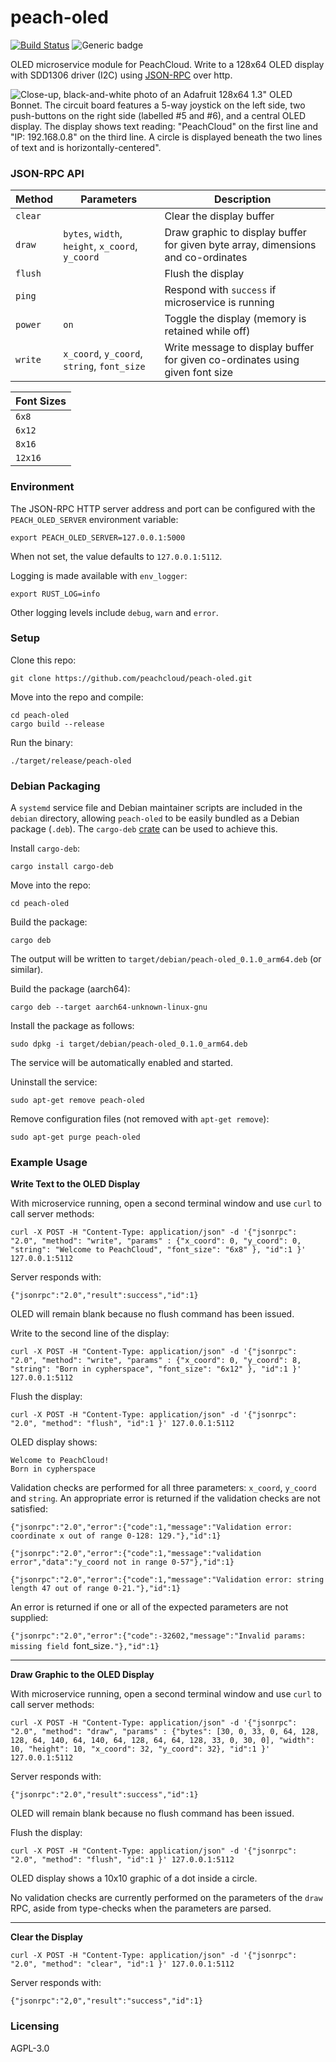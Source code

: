 # peach-oled

[![Build Status](https://travis-ci.com/peachcloud/peach-oled.svg?branch=master)](https://travis-ci.com/peachcloud/peach-oled) ![Generic badge](https://img.shields.io/badge/version-0.1.1-<COLOR>.svg)

OLED microservice module for PeachCloud. Write to a 128x64 OLED display with SDD1306 driver (I2C) using [JSON-RPC](https://www.jsonrpc.org/specification) over http.

![Close-up, black-and-white photo of an Adafruit 128x64 1.3" OLED Bonnet. The circuit board features a 5-way joystick on the left side, two push-buttons on the right side (labelled #5 and #6), and a central OLED display. The display shows text reading: "PeachCloud" on the first line and "IP: 192.168.0.8" on the third line. A circle is displayed beneath the two lines of text and is horizontally-centered".](docs/images/peachcloud_oled.jpg)

### JSON-RPC API

| Method | Parameters | Description |
| --- | --- | --- |
| `clear` | | Clear the display buffer |
| `draw` | `bytes`, `width`, `height`, `x_coord`, `y_coord` | Draw graphic to display buffer for given byte array, dimensions and co-ordinates |
| `flush` | | Flush the display |
| `ping` | | Respond with `success` if microservice is running |
| `power` | `on` | Toggle the display (memory is retained while off) |
| `write` | `x_coord`, `y_coord`, `string`, `font_size` | Write message to display buffer for given co-ordinates using given font size |

| Font Sizes |
| --- |
| `6x8` |
| `6x12` |
| `8x16` |
| `12x16` |

### Environment

The JSON-RPC HTTP server address and port can be configured with the `PEACH_OLED_SERVER` environment variable:

`export PEACH_OLED_SERVER=127.0.0.1:5000`

When not set, the value defaults to `127.0.0.1:5112`.

Logging is made available with `env_logger`:

`export RUST_LOG=info`

Other logging levels include `debug`, `warn` and `error`.

### Setup

Clone this repo:

`git clone https://github.com/peachcloud/peach-oled.git`

Move into the repo and compile:

`cd peach-oled`  
`cargo build --release`

Run the binary:

`./target/release/peach-oled`

### Debian Packaging

A `systemd` service file and Debian maintainer scripts are included in the `debian` directory, allowing `peach-oled` to be easily bundled as a Debian package (`.deb`). The `cargo-deb` [crate](https://crates.io/crates/cargo-deb) can be used to achieve this.

Install `cargo-deb`:

`cargo install cargo-deb`

Move into the repo:

`cd peach-oled`

Build the package:

`cargo deb`

The output will be written to `target/debian/peach-oled_0.1.0_arm64.deb` (or similar).

Build the package (aarch64):

`cargo deb --target aarch64-unknown-linux-gnu`

Install the package as follows:

`sudo dpkg -i target/debian/peach-oled_0.1.0_arm64.deb`

The service will be automatically enabled and started.

Uninstall the service:

`sudo apt-get remove peach-oled`

Remove configuration files (not removed with `apt-get remove`):

`sudo apt-get purge peach-oled`

### Example Usage

**Write Text to the OLED Display**

With microservice running, open a second terminal window and use `curl` to call server methods:

`curl -X POST -H "Content-Type: application/json" -d '{"jsonrpc": "2.0", "method": "write", "params" : {"x_coord": 0, "y_coord": 0, "string": "Welcome to PeachCloud", "font_size": "6x8" }, "id":1 }' 127.0.0.1:5112`

Server responds with:

`{"jsonrpc":"2.0","result":success","id":1}`

OLED will remain blank because no flush command has been issued.

Write to the second line of the display:

`curl -X POST -H "Content-Type: application/json" -d '{"jsonrpc": "2.0", "method": "write", "params" : {"x_coord": 0, "y_coord": 8, "string": "Born in cypherspace", "font_size": "6x12" }, "id":1 }' 127.0.0.1:5112`

Flush the display:

`curl -X POST -H "Content-Type: application/json" -d '{"jsonrpc": "2.0", "method": "flush", "id":1 }' 127.0.0.1:5112`

OLED display shows:

`Welcome to PeachCloud!`  
`Born in cypherspace`

Validation checks are performed for all three parameters: `x_coord`, `y_coord` and `string`. An appropriate error is returned if the validation checks are not satisfied:

`{"jsonrpc":"2.0","error":{"code":1,"message":"Validation error: coordinate x out of range 0-128: 129."},"id":1}`

`{"jsonrpc":"2.0","error":{"code":1,"message":"validation error","data":"y_coord not in range 0-57"},"id":1}`

`{"jsonrpc":"2.0","error":{"code":1,"message":"Validation error: string length 47 out of range 0-21."},"id":1}`

An error is returned if one or all of the expected parameters are not supplied:

`{"jsonrpc":"2.0","error":{"code":-32602,"message":"Invalid params: missing field `font_size`."},"id":1}`

-----

**Draw Graphic to the OLED Display**

With microservice running, open a second terminal window and use `curl` to call server methods:

`curl -X POST -H "Content-Type: application/json" -d '{"jsonrpc": "2.0", "method": "draw", "params" : {"bytes": [30, 0, 33, 0, 64, 128, 128, 64, 140, 64, 140, 64, 128, 64, 64, 128, 33, 0, 30, 0], "width": 10, "height": 10, "x_coord": 32, "y_coord": 32}, "id":1 }' 127.0.0.1:5112`

Server responds with:

`{"jsonrpc":"2.0","result":success","id":1}`

OLED will remain blank because no flush command has been issued.

Flush the display:

`curl -X POST -H "Content-Type: application/json" -d '{"jsonrpc": "2.0", "method": "flush", "id":1 }' 127.0.0.1:5112`

OLED display shows a 10x10 graphic of a dot inside a circle.

No validation checks are currently performed on the parameters of the `draw` RPC, aside from type-checks when the parameters are parsed.

-----

**Clear the Display**

`curl -X POST -H "Content-Type: application/json" -d '{"jsonrpc": "2.0", "method": "clear", "id":1 }' 127.0.0.1:5112`

Server responds with:

`{"jsonrpc":"2,0","result":"success","id":1}`

### Licensing

AGPL-3.0
